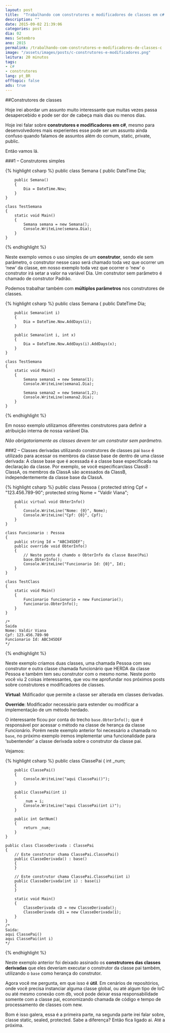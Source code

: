 ```yaml
---
layout: post
title:  "Trabalhando com construtores e modificadores de classes em c# – Parte 1"
description: ""
date: 2015-09-02 21:39:06
categories: post 
dia: 02
mes: Setembro
ano: 2015
permalink: /trabalhando-com-construtores-e-modificadores-de-classes-c
image: "/assets/images/posts/c-construtores-e-modificadores.png"
leitura: 20 minutos
tags:
- c#
- construtores
lang: pt_BR
offtopic: false
ads: true
---
```


##Construtores de classes

Hoje irei abordar um assunto muito interessante que muitas vezes passa desapercebido e pode ser dor de cabeça mais dias ou menos dias.

Hoje irei falar sobre **construtores e modificadores em c#**, mesmo para desenvolvedores mais experientes esse pode ser um assunto ainda confuso quando falamos de assuntos além do comum, static, private, public.

Então vamos lá.

###1 – Construtores simples

{% highlight csharp %}
public class Semana
    {
        public DateTime Dia;

        public Semana()
        {
            Dia = DateTime.Now;
        }
    }

    class TestSemana
    {
        static void Main()
        {
            Semana semana = new Semana();
            Console.WriteLine(semana.Dia);
        }
    }
{% endhighlight %}

Neste exemplo vemos o uso simples de um **construtor**, sendo ele sem parâmetro, o construtor nesse caso será chamado toda vez que ocorrer um ‘new’ da classe, em nosso exemplo toda vez que ocorrer o ‘new’ o construtor irá setar a valor na variável Dia. Um construtor sem parâmetro é chamado de construtor Padrão.

Podemos trabalhar também com **múltiplos parâmetros** nos construtores de classes.

{% highlight csharp %}
public class Semana
    {
        public DateTime Dia;

        public Semana(int i)
        {
            Dia = DateTime.Now.AddDays(i);
        }

        public Semana(int i, int x)
        {
            Dia = DateTime.Now.AddDays(i).AddDays(x);
        }
    }

    class TestSemana
    {
        static void Main()
        {
            Semana semana1 = new Semana(1);
            Console.WriteLine(semana1.Dia);

            Semana semana2 = new Semana(1,2);
            Console.WriteLine(semana2.Dia);
        }
    }
{% endhighlight %}

Em nosso exemplo utilizamos diferentes construtores para definir a atribuição interna de nossa variável Dia.

*Não obrigatoriamente as classes devem ter um construtor sem parâmetro.*

###2 – Classes derivadas utilizando construtores de classes pai
`base` é utilizado para acessar os membros da classe base de dentro de uma classe derivada:
A classe base que é acessada é a classe base especificada na declaração da classe. Por exemplo, se você especificarclass ClassB : ClassA, os membros da ClassA são acessados da ClassB, independentemente da classe base da ClassA.

{% highlight csharp %}
public class Pessoa
    {
        protected string Cpf = "123.456.789-90";
        protected string Nome = "Valdir Viana";

        public virtual void ObterInfo()
        {
            Console.WriteLine("Nome: {0}", Nome);
            Console.WriteLine("Cpf: {0}", Cpf);
        }
    }

    class Funcionario : Pessoa
    {
        public string Id = "ABC345DEF";
        public override void ObterInfo()
        {
            // Neste ponto é chamdo o ObterInfo da classe Base(Pai)
            base.ObterInfo();
            Console.WriteLine("Funcionario Id: {0}", Id);
        }
    }

    class TestClass
    {
        static void Main()
        {
            Funcionario funcionario = new Funcionario();
            funcionario.ObterInfo();
        }
    }

    /*
    Saida
    Nome: Valdir Viana
    Cpf: 123.456.789-90
    Funcionario Id: ABC345DEF
    */
{% endhighlight %}

Neste exemplo criamos duas classes, uma chamada Pessoa com seu construtor e outra classe chamada funcionário que HERDA da classe Pessoa e também tem seu construtor com o mesmo nome.
Neste ponto você viu 2 coisas interessantes, que vou me aprofundar nos próximos posts sobre construtores e modificadores de classes.

**Virtual**: Mdificador que permite a classe ser alterada em classes derivadas.

**Override**: Modificador necessário para estender ou modificar a implementação de um método herdado.

O interessante ficou por conta do trecho `base.ObterInfo();` que é responsável por acessar o método na classe de herança da classe Funcionário. Porém neste exemplo anterior foi necessário a chamada no `base`, no próximo exemplo iremos implementar uma funcionalidade para ‘subentender’ a classe derivada sobre o construtor da classe pai.

Vejamos:

{% highlight csharp %}
public class ClassePai
    {
        int _num;

        public ClassePai()
        {
            Console.WriteLine("aqui ClassePai()");
        }

        public ClassePai(int i)
        {
            _num = i;
            Console.WriteLine("aqui ClassePai(int i)");
        }

        public int GetNum()
        {
            return _num;
        }
    }

    public class ClasseDerivada : ClassePai
    {
        // Este construtor chama ClassePai.ClassePai()
        public ClasseDerivada() : base()
        {
        }

        // Este construtor chama ClassePai.ClassePai(int i)
        public ClasseDerivada(int i) : base(i)
        {
        }

        static void Main()
        {
            ClasseDerivada cD = new ClasseDerivada();
            ClasseDerivada cD1 = new ClasseDerivada(1);
        }
    }
    /*
    Saida:
    aqui ClassePai()
    aqui ClassePai(int i)
    */
{% endhighlight %}

Neste exemplo anterior foi deixado assinado os **construtores das classes derivadas** que eles deveriam executar o construtor da classe pai também, utilizando o `base` como herança do construtor.

Agora você me pergunta, em que isso é **útil**. Em cenários de repositórios, onde você precisa instanciar alguma classe global, ou até algum tipo de IoC ou até mesmo conexão com db, você pode deixar essa responsabilidade somente com a classe pai, economizando chamada de código e tempo de processamento de classes com new.

Bom é isso galera, essa é a primeira parte, na segunda parte irei falar sobre, classe static, sealed, protected. Sabe a diferença? Então fica ligado ai.
Até a próxima.
